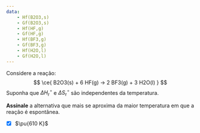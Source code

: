 ```yaml
---
data:
    - Hf(B2O3,s)
    - Gf(B2O3,s)
    - Hf(HF,g)
    - Gf(HF,g)
    - Hf(BF3,g)
    - Gf(BF3,g)
    - Hf(H2O,l)
    - Gf(H2O,l)
---
```


Considere a reação:
$$
    \ce{ B2O3(s) + 6 HF(g) -> 2 BF3(g) + 3 H2O(l) }
$$
Suponha que $\Delta H^\circ_\mathrm{r}$ e $\Delta S^\circ_\mathrm{r}$ são independentes da temperatura.

**Assinale** a alternativa que mais se aproxima da maior temperatura em que a reação é espontânea.

- [x] $\pu{610 K}$
